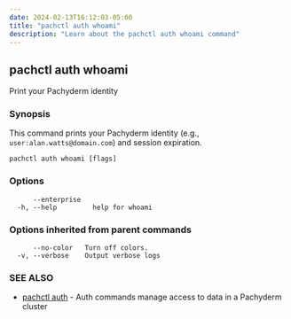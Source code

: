 ```yaml
---
date: 2024-02-13T16:12:03-05:00
title: "pachctl auth whoami"
description: "Learn about the pachctl auth whoami command"
---
```


## pachctl auth whoami

Print your Pachyderm identity

### Synopsis

This command prints your Pachyderm identity (e.g., `user:alan.watts@domain.com`) and session expiration.

```
pachctl auth whoami [flags]
```

### Options

```
      --enterprise   
  -h, --help         help for whoami
```

### Options inherited from parent commands

```
      --no-color   Turn off colors.
  -v, --verbose    Output verbose logs
```

### SEE ALSO

* [pachctl auth](../pachctl_auth)	 - Auth commands manage access to data in a Pachyderm cluster


